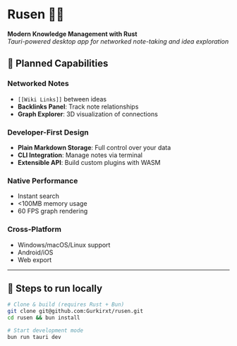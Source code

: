 # Rusen 📝✨

**Modern Knowledge Management with Rust**  
_Tauri-powered desktop app for networked note-taking and idea exploration_


## 🌟 Planned Capabilities

### **Networked Notes**

- `[[Wiki Links]]` between ideas
- **Backlinks Panel**: Track note relationships
- **Graph Explorer**: 3D visualization of connections

### **Developer-First Design**

- **Plain Markdown Storage**: Full control over your data
- **CLI Integration**: Manage notes via terminal
- **Extensible API**: Build custom plugins with WASM

### **Native Performance**

- Instant search
- <100MB memory usage
- 60 FPS graph rendering

### **Cross-Platform**

- Windows/macOS/Linux support
- Android/iOS
- Web export

---

## 🚀 Steps to run locally

```bash
# Clone & build (requires Rust + Bun)
git clone git@github.com:Gurkirxt/rusen.git
cd rusen && bun install

# Start development mode
bun run tauri dev
```
